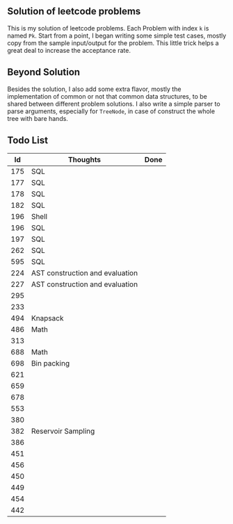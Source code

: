 ## Solution of leetcode problems
This is my solution of leetcode problems. Each Problem with index `k` is named `Pk`. Start from a point, I began writing some simple test cases, mostly copy from the sample input/output for the problem. This little trick helps a great deal to increase the acceptance rate. 
## Beyond Solution
Besides the solution, I also add some extra flavor, mostly the implementation of common or not that common data structures, to be shared between different problem solutions. I also write a simple parser to parse arguments, especially for `TreeNode`, in case of construct the whole tree with bare hands.
## Todo List
Id  | Thoughts | Done
--- | ------- | --
175 | SQL
177 | SQL
178 | SQL
182 | SQL
196 | Shell
196 | SQL
197 | SQL
262 | SQL
595 | SQL
224 | AST construction and evaluation
227 | AST construction and evaluation
295 | 
233 |
494 | Knapsack
486 | Math
313 | 
688 | Math
698 | Bin packing
621 | 
659 |
678 |
553 | 
380 | 
382 | Reservoir Sampling
386 | 
451 |
456 | 
450 |
449 |
454 |
442 |
